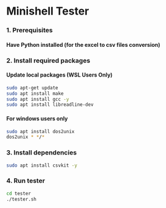 # Minishell Tester

### 1. Prerequisites

#### Have Python installed (for the excel to csv files conversion)

### 2. Install required packages

#### Update local packages (WSL Users Only)

```bash
sudo apt-get update
sudo apt install make
sudo apt install gcc -y
sudo apt install libreadline-dev
```

#### For windows users only

```bash
sudo apt install dos2unix
dos2unix * */*
```

### 3. Install dependencies

```bash
sudo apt install csvkit -y
```

### 4. Run tester

```bash
cd tester
./tester.sh
```
